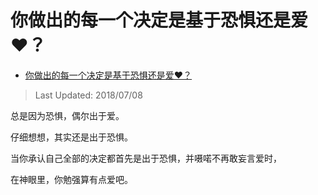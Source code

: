 # 你做出的每一个决定是基于恐惧还是爱❤️？

- [你做出的每一个决定是基于恐惧还是爱❤️？](https://www.zhihu.com/question/284347563/answer/437024092)


>Last Updated: 2018/07/08

总是因为恐惧，偶尔出于爱。

仔细想想，其实还是出于恐惧。

当你承认自己全部的决定都首先是出于恐惧，并嗫喏不再敢妄言爱时，

在神眼里，你勉强算有点爱吧。